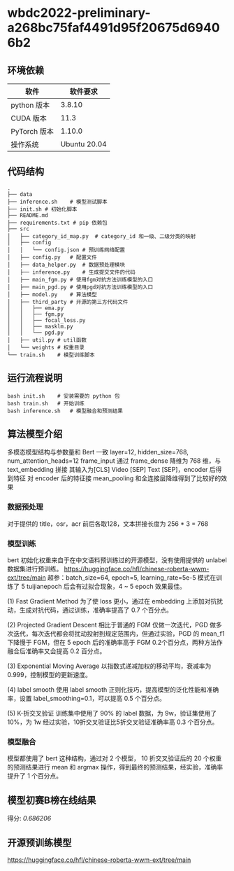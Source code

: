 # wbdc2022-preliminary-a268bc75faf4491d95f20675d69406b2

## 环境依赖

| 软件         | 软件要求     |
| ------------ | ------------ |
| python 版本  | 3.8.10       |
| CUDA 版本    | 11.3         |
| PyTorch 版本 | 1.10.0       |
| 操作系统     | Ubuntu 20.04 |

## 代码结构

```
.
├── data
├── inference.sh	# 模型测试脚本 
├── init.sh	# 初始化脚本 
├── README.md
├── requirements.txt # pip 依赖包
├── src
│   ├── category_id_map.py	# category_id 和一级、二级分类的映射
│   ├── config
│   │   └── config.json	# 预训练网络配置
│   ├── config.py	# 配置文件
│   ├── data_helper.py	# 数据预处理模块
│   ├── inference.py	# 生成提交文件的代码
│   ├── main_fgm.py	# 使用fgm对抗方法训练模型的入口
│   ├── main_pgd.py	# 使用pgd对抗方法训练模型的入口
│   ├── model.py	# 算法模型
│   ├── third_party	# 开源的第三方代码文件
│   │   ├── ema.py
│   │   ├── fgm.py
│   │   ├── focal_loss.py
│   │   ├── masklm.py
│   │   └── pgd.py
│   ├── util.py	# util函数
│   └── weights	# 权重目录
└── train.sh	# 模型训练脚本
```

## 运行流程说明

```shell
bash init.sh	# 安装需要的 python 包
bash train.sh	# 开始训练
bash inference.sh	# 模型融合和预测结果
```

## 算法模型介绍

多模态模型结构与参数量和 Bert 一致
layer=12, hidden_size=768, num_attention_heads=12
frame_input 通过 frame_dense 降维为 768 维，与 text_embedding 拼接
其输入为[CLS] Video [SEP] Text [SEP]，encoder 后得到特征
对 encoder 后的特征接 mean_pooling 和全连接层降维得到了比较好的效果

### 数据预处理

对于提供的 title，osr，acr 前后各取128，文本拼接长度为 256  * 3 = 768

### 模型训练

bert 初始化权重来自于在中文语料预训练过的开源模型，没有使用提供的 unlabel 数据集进行预训练。
https://huggingface.co/hfl/chinese-roberta-wwm-ext/tree/main
超参：batch_size=64, epoch=5, learning_rate=5e-5
模式在训练了 5 tuijianepoch 后会有过拟合现象，4 ~ 5 epoch 效果最佳。

(1) Fast Gradient Method
为了使 loss 更小，通过在 embedding 上添加对抗扰动，生成对抗代码，通过训练，准确率提高了 0.7 个百分点。

(2)  Projected Gradient Descent
相比于普通的 FGM 仅做一次迭代，PGD 做多次迭代，每次迭代都会将扰动投射到规定范围内，但通过实验，PGD 的 mean_f1 下降慢于 FGM，但在 5 epoch 后的准确率高于 FGM 0.2个百分点，两种方法作融合后准确率又会提高 0.2 百分点。

(3) Exponential Moving Average
以指数式递减加权的移动平均，衰减率为 0.999，控制模型的更新速度。

(4) label smooth
使用 label smooth 正则化技巧，提高模型的泛化性能和准确率，设置 label_smoothing=0.1，可以提高 0.5 个百分点。

(5) K-折交叉验证
训练集中使用了 90% 的 label 数据，为 9w，验证集使用了 10%，为 1w
经过实验，10折交叉验证比5折交叉验证准确率高 0.3 个百分点。

### 模型融合

模型都使用了 bert 这种结构，通过对 2 个模型， 10 折交叉验证后的 20 个权重的预测结果进行 mean 和 argmax 操作，得到最终的预测结果，经实验，准确率提升了 1 个百分点。

## 模型初赛B榜在线结果

得分: *0.686206*

## 开源预训练模型

https://huggingface.co/hfl/chinese-roberta-wwm-ext/tree/main

